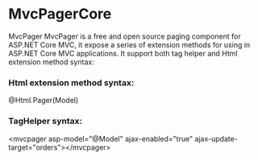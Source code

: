# MvcPagerCore
MvcPager
MvcPager is a free and open source paging component for ASP.NET Core MVC, it expose a series of extension methods for using in ASP.NET Core MVC applications. It support both tag helper and Html extension method syntax:

### Html extension method syntax:
@Html.Pager(Model)

### TagHelper syntax:
&lt;mvcpager asp-model="@Model" ajax-enabled="true" ajax-update-target="orders"&gt;&lt;/mvcpager&gt;
